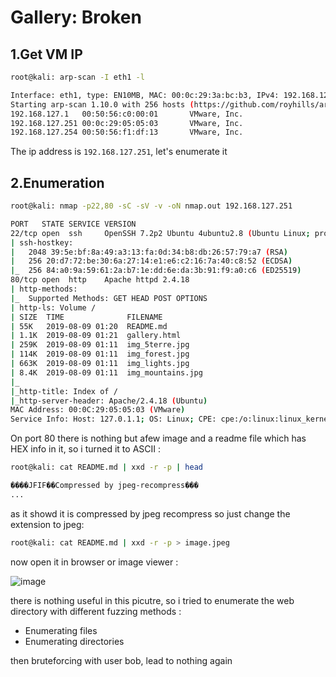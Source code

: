 # Gallery: Broken

## 1.Get VM IP

```bash
root@kali: arp-scan -I eth1 -l

Interface: eth1, type: EN10MB, MAC: 00:0c:29:3a:bc:b3, IPv4: 192.168.127.128
Starting arp-scan 1.10.0 with 256 hosts (https://github.com/royhills/arp-scan)
192.168.127.1   00:50:56:c0:00:01       VMware, Inc.
192.168.127.251 00:0c:29:05:05:03       VMware, Inc.
192.168.127.254 00:50:56:f1:df:13       VMware, Inc.
```

The ip address is `192.168.127.251`, let's enumerate it


## 2.Enumeration

```bash
root@kali: nmap -p22,80 -sC -sV -v -oN nmap.out 192.168.127.251

PORT   STATE SERVICE VERSION
22/tcp open  ssh     OpenSSH 7.2p2 Ubuntu 4ubuntu2.8 (Ubuntu Linux; protocol 2.0)
| ssh-hostkey: 
|   2048 39:5e:bf:8a:49:a3:13:fa:0d:34:b8:db:26:57:79:a7 (RSA)
|   256 20:d7:72:be:30:6a:27:14:e1:e6:c2:16:7a:40:c8:52 (ECDSA)
|_  256 84:a0:9a:59:61:2a:b7:1e:dd:6e:da:3b:91:f9:a0:c6 (ED25519)
80/tcp open  http    Apache httpd 2.4.18
| http-methods: 
|_  Supported Methods: GET HEAD POST OPTIONS
| http-ls: Volume /
| SIZE  TIME              FILENAME
| 55K   2019-08-09 01:20  README.md
| 1.1K  2019-08-09 01:21  gallery.html
| 259K  2019-08-09 01:11  img_5terre.jpg
| 114K  2019-08-09 01:11  img_forest.jpg
| 663K  2019-08-09 01:11  img_lights.jpg
| 8.4K  2019-08-09 01:11  img_mountains.jpg
|_
|_http-title: Index of /
|_http-server-header: Apache/2.4.18 (Ubuntu)
MAC Address: 00:0C:29:05:05:03 (VMware)
Service Info: Host: 127.0.1.1; OS: Linux; CPE: cpe:/o:linux:linux_kernel
```

On port 80 there is nothing but afew image and a readme file which has HEX info in it, so i turned it to ASCII :

```bash
root@kali: cat README.md | xxd -r -p | head

����JFIF��Compressed by jpeg-recompress���
...
```

as it showd it is compressed by jpeg recompress so just change the extension to jpeg:

```bash
root@kali: cat README.md | xxd -r -p > image.jpeg
```

now open it in browser or image viewer :


![image](https://github.com/Git-K3rnel/VulnHub/assets/127470407/5fa1cb46-8150-4082-affb-a51799429005)


there is nothing useful in this picutre, so i tried to enumerate the web directory with different fuzzing methods :

- Enumerating files
- Enumerating directories

then bruteforcing with user bob, lead to nothing again














